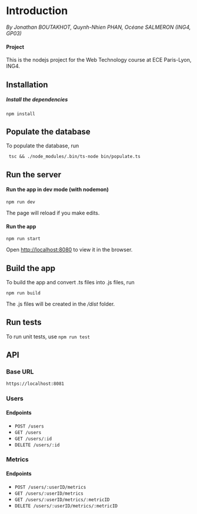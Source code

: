 # Introduction
*By Jonathan BOUTAKHOT, Quynh-Nhien PHAN, Océane SALMERON (ING4, GP03)*

#### Project

This is the nodejs project for the Web Technology course at ECE Paris-Lyon, ING4.

## Installation

##### Install the dependencies

`npm install`

## Populate the database

To populate the database, run 

` tsc && ./node_modules/.bin/ts-node bin/populate.ts`

## Run the server
 
#### Run the app in dev mode (with nodemon)
 
`npm run dev`

The page will reload if you make edits.<br>

#### Run the app
 
`npm run start`

Open [http://localhost:8080](http://localhost:8080) to view it in the browser.

## Build the app

To build the app and convert .ts files into .js files, run

`npm run build`

The .js files will be created in the */dist* folder.

## Run tests

To run unit tests, use 
`npm run test`

## API
### Base URL

`https://localhost:8081`

### Users

#### Endpoints

- `POST /users `
- `GET /users `
- `GET /users/:id `
- `DELETE /users/:id `

### Metrics

#### Endpoints

- `POST /users/:userID/metrics `
- `GET /users/:userID/metrics `
- `GET /users/:userID/metrics/:metricID `
- `DELETE /users/:userID/metrics/:metricID `